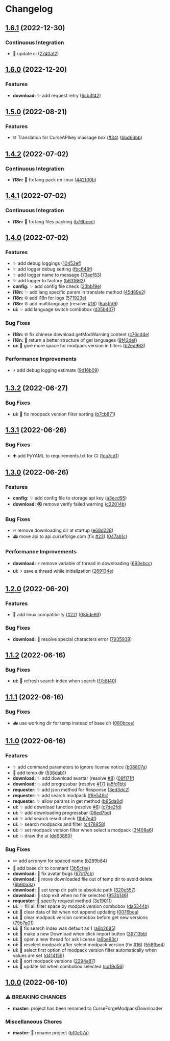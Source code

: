 # Changelog

## [1.6.1](https://github.com/AnzhiZhang/CurseForgeModpackDownloader/compare/v1.6.0...v1.6.1) (2022-12-30)


### Continuous Integration

* 👷 update ci ([2740a12](https://github.com/AnzhiZhang/CurseForgeModpackDownloader/commit/2740a12297478ac2f43a888d757d64d914c6570e))

## [1.6.0](https://github.com/AnzhiZhang/CurseForgeModpackDownloader/compare/v1.5.0...v1.6.0) (2022-12-20)


### Features

* **download:** ✨ add request retry ([6cb3f42](https://github.com/AnzhiZhang/CurseForgeModpackDownloader/commit/6cb3f428459f0cc8f444d16e54aea4cd1186fd7b))

## [1.5.0](https://github.com/AnzhiZhang/CurseForgeModpackDownloader/compare/v1.4.2...v1.5.0) (2022-08-21)


### Features

* 🌐 Translation for CurseAPIkey massage box ([#34](https://github.com/AnzhiZhang/CurseForgeModpackDownloader/issues/34)) ([bbd66bb](https://github.com/AnzhiZhang/CurseForgeModpackDownloader/commit/bbd66bb95eb037b45d0dedee68babc5fcd6f3a52))

## [1.4.2](https://github.com/AnzhiZhang/CurseForgeModpackDownloader/compare/v1.4.1...v1.4.2) (2022-07-02)


### Continuous Integration

* **i18n:** 💚 fix lang pack on linux ([442f00b](https://github.com/AnzhiZhang/CurseForgeModpackDownloader/commit/442f00b0ae9e3e1a2bb655933837d06552a1388c))

## [1.4.1](https://github.com/AnzhiZhang/CurseForgeModpackDownloader/compare/v1.4.0...v1.4.1) (2022-07-02)


### Continuous Integration

* **i18n:** 💚 fix lang files packing ([b76bcec](https://github.com/AnzhiZhang/CurseForgeModpackDownloader/commit/b76bcecb356eba0828128cdfaf4d84ef9d5f9761))

## [1.4.0](https://github.com/AnzhiZhang/CurseForgeModpackDownloader/compare/v1.3.2...v1.4.0) (2022-07-02)


### Features

* ✨ add debug loggings ([10452ef](https://github.com/AnzhiZhang/CurseForgeModpackDownloader/commit/10452efefa19f10993f721f15c7bd5feb7fa9023))
* ✨ add logger debug setting ([fbc648f](https://github.com/AnzhiZhang/CurseForgeModpackDownloader/commit/fbc648f735cc16920b46c1bc9302bf5b2fdaf312))
* ✨ add logger name to message ([73aef83](https://github.com/AnzhiZhang/CurseForgeModpackDownloader/commit/73aef8341c6a1e876240feb254a6c4a86d6e4230))
* ✨ add logger to factory ([b631662](https://github.com/AnzhiZhang/CurseForgeModpackDownloader/commit/b63166220a3de48b51b833b7d7eed1534577a77c))
* **config:** ✨ add config file check ([23bb19e](https://github.com/AnzhiZhang/CurseForgeModpackDownloader/commit/23bb19e44052507554dace3f25feb39f5d90e35d))
* **i18n:** ✨ add lang specific param in translate method ([45d89e2](https://github.com/AnzhiZhang/CurseForgeModpackDownloader/commit/45d89e20e1d753d2da853c0c815e1cf037e78bb8))
* **i18n:** 🌐 add i18n for logs ([571923e](https://github.com/AnzhiZhang/CurseForgeModpackDownloader/commit/571923e5921b0ccfe34ddf308a7ff697e094b631))
* **i18n:** 🌐 add multilanguage (resolve [#18](https://github.com/AnzhiZhang/CurseForgeModpackDownloader/issues/18)) ([6a5ffd9](https://github.com/AnzhiZhang/CurseForgeModpackDownloader/commit/6a5ffd977f62e1fa7a77e4ee4ca73aa51b41446c))
* **ui:** ✨ add language switch combobox ([d35b407](https://github.com/AnzhiZhang/CurseForgeModpackDownloader/commit/d35b407448d55e8bc895d44b310a2e4fe92d3690))


### Bug Fixes

* **i18n:** 🌐 fix chinese download.getModWarning.content ([c76cd4e](https://github.com/AnzhiZhang/CurseForgeModpackDownloader/commit/c76cd4e09069c84301c496af3d33a88031d39a1f))
* **i18n:** 🐛 return a better structure of get languages ([8f42def](https://github.com/AnzhiZhang/CurseForgeModpackDownloader/commit/8f42deffb3aa175a1568e812d02b1ed2b63bfde4))
* **ui:** 🐛 give more space for modpack version in filters ([b2ed963](https://github.com/AnzhiZhang/CurseForgeModpackDownloader/commit/b2ed963a088d278498aa6b98e617100de21d11f5))


### Performance Improvements

* ⚡️ add debug logging estimate ([9d16b09](https://github.com/AnzhiZhang/CurseForgeModpackDownloader/commit/9d16b09c62021d4be1d3d19d2b885225c72e6dee))

## [1.3.2](https://github.com/AnzhiZhang/CurseForgeModpackDownloader/compare/v1.3.1...v1.3.2) (2022-06-27)


### Bug Fixes

* **ui:** 🐛 fix modpack version filter sorting ([b7cb871](https://github.com/AnzhiZhang/CurseForgeModpackDownloader/commit/b7cb8711309e768cc1e861d52dc116d37ea8ea90))

## [1.3.1](https://github.com/AnzhiZhang/CurseForgeModpackDownloader/compare/v1.3.0...v1.3.1) (2022-06-26)


### Bug Fixes

* ➕ add PyYAML to requirements.txt for CI ([fca7cd1](https://github.com/AnzhiZhang/CurseForgeModpackDownloader/commit/fca7cd19723f1c8df6f395df4a6dd4d1f9d04bc0))

## [1.3.0](https://github.com/AnzhiZhang/CurseForgeModpackDownloader/compare/v1.2.0...v1.3.0) (2022-06-26)


### Features

* **config:** ✨ add config file to storage api key ([a3ecd95](https://github.com/AnzhiZhang/CurseForgeModpackDownloader/commit/a3ecd956b37e81063556b642c857d8fcc5ce476b))
* **download:** 🔇 remove verify failed warning ([c22014b](https://github.com/AnzhiZhang/CurseForgeModpackDownloader/commit/c22014babb6295af1e787bbfe37a2752a4bdc14e))


### Bug Fixes

* 🔥 remove downloading dir at startup ([e68d228](https://github.com/AnzhiZhang/CurseForgeModpackDownloader/commit/e68d228e92502b3d8289c596d8013c23546e039c))
* 🚑️ move api to api.curseforge.com (fix [#23](https://github.com/AnzhiZhang/CurseForgeModpackDownloader/issues/23)) ([047ab1c](https://github.com/AnzhiZhang/CurseForgeModpackDownloader/commit/047ab1cd922c84bb01caf937ff400f3a97261d1b))


### Performance Improvements

* **download:** ⚡️ remove variable of thread in downloading ([693ebcc](https://github.com/AnzhiZhang/CurseForgeModpackDownloader/commit/693ebccd8f865b1d82c35d9b24158c8a9b1155ad))
* **ui:** ⚡️ save a thread while initialization ([269134e](https://github.com/AnzhiZhang/CurseForgeModpackDownloader/commit/269134e76d7fd6052b8f182f59bef503a969d417))

## [1.2.0](https://github.com/AnzhiZhang/CurseForgeModpackDownloader/compare/v1.1.2...v1.2.0) (2022-06-20)


### Features

* 🐧 add linux compatibility ([#22](https://github.com/AnzhiZhang/CurseForgeModpackDownloader/issues/22)) ([085de93](https://github.com/AnzhiZhang/CurseForgeModpackDownloader/commit/085de93b5741e8847d54d9039df4257f1acdbec7))


### Bug Fixes

* **download:** 🐛 resolve special characters error ([7935939](https://github.com/AnzhiZhang/CurseForgeModpackDownloader/commit/79359398c1c12cfa48a20be1bc9ba6f65544798f))

## [1.1.2](https://github.com/AnzhiZhang/CurseForgeModpackDownloader/compare/v1.1.1...v1.1.2) (2022-06-16)


### Bug Fixes

* **ui:** 🐛 refresh search index when search ([f7c8f40](https://github.com/AnzhiZhang/CurseForgeModpackDownloader/commit/f7c8f40ba6bc603c785bedad39978ceb09d48ea9))

## [1.1.1](https://github.com/AnzhiZhang/CurseForgeModpackDownloader/compare/v1.1.0...v1.1.1) (2022-06-16)


### Bug Fixes

* 🚑️ use working dir for temp instead of base dir ([080bcee](https://github.com/AnzhiZhang/CurseForgeModpackDownloader/commit/080bcee7a4d8971056d276ae847b0b3dbd42e87e))

## [1.1.0](https://github.com/AnzhiZhang/CurseForgeModpackDownloader/compare/v1.0.0...v1.1.0) (2022-06-16)


### Features

* ✨ add command parameters to ignore license notice ([b08807a](https://github.com/AnzhiZhang/CurseForgeModpackDownloader/commit/b08807a974578a38f673f0010ebc8f13bc32e99b))
* 🚚 add temp dir ([536dab1](https://github.com/AnzhiZhang/CurseForgeModpackDownloader/commit/536dab1c193d161a4de341ea8294f11c1bff3e6d))
* **download:** ✨ add download avartar (resolve [#8](https://github.com/AnzhiZhang/CurseForgeModpackDownloader/issues/8)) ([08f171f](https://github.com/AnzhiZhang/CurseForgeModpackDownloader/commit/08f171f64964daf23f542a1d00d606b15882ae48))
* **download:** 💥 add progressbar (resolve [#17](https://github.com/AnzhiZhang/CurseForgeModpackDownloader/issues/17)) ([a5fd1bb](https://github.com/AnzhiZhang/CurseForgeModpackDownloader/commit/a5fd1bb7995032efd0fc20f2eff4084d605c2235))
* **requester:** ✨ add json method for Response ([3ed3dc2](https://github.com/AnzhiZhang/CurseForgeModpackDownloader/commit/3ed3dc24a4c5c26890e7135b9b79500589bb6d64))
* **requester:** ✨ add search modpack ([f8e549c](https://github.com/AnzhiZhang/CurseForgeModpackDownloader/commit/f8e549c8e42af9263804600d73f08abe4211e0b1))
* **requester:** ✨ allow params in get method ([b85da0d](https://github.com/AnzhiZhang/CurseForgeModpackDownloader/commit/b85da0d38d492eafdd0efdb0cafa295a4df77853))
* **ui:** ✨ add download function (resolve [#6](https://github.com/AnzhiZhang/CurseForgeModpackDownloader/issues/6)) ([c7de2fd](https://github.com/AnzhiZhang/CurseForgeModpackDownloader/commit/c7de2fdb0b23da60aa5c4086c7a91022ec352753))
* **ui:** ✨ add downloading progressbar ([06ed7bd](https://github.com/AnzhiZhang/CurseForgeModpackDownloader/commit/06ed7bd388ff6bb683b6e11dd228541477ed6e06))
* **ui:** ✨ add search result check ([1b67e4f](https://github.com/AnzhiZhang/CurseForgeModpackDownloader/commit/1b67e4fa85123de5e96b126265dfea56121b302d))
* **ui:** ✨ search modpacks and filter ([c478858](https://github.com/AnzhiZhang/CurseForgeModpackDownloader/commit/c478858346b7a44dc93bd21030669a452b6775e6))
* **ui:** ✨ set modpack version filter when select a modpack ([3f408a6](https://github.com/AnzhiZhang/CurseForgeModpackDownloader/commit/3f408a65115016c0a7669c8f9c28d3ca3c4cea26))
* **ui:** 💥 draw the ui ([dd63860](https://github.com/AnzhiZhang/CurseForgeModpackDownloader/commit/dd63860daadd3dc524a97f1efed8872967790df8))


### Bug Fixes

* ✏️ add acronym for spaced name ([b289b84](https://github.com/AnzhiZhang/CurseForgeModpackDownloader/commit/b289b84bd24281d329b67bbae3cc9003a3e56873))
* 🐛 add base dir to constant ([3b5cfee](https://github.com/AnzhiZhang/CurseForgeModpackDownloader/commit/3b5cfee44f70b513460fe738e02430af93a024af))
* **download:** 🐛 fix avatar bugs ([67c17cb](https://github.com/AnzhiZhang/CurseForgeModpackDownloader/commit/67c17cba6fd73dd6a22c9b3c09f4b283440503f8))
* **download:** 🐛 move downloaded file out of temp dir to avoid delete ([6b60a3a](https://github.com/AnzhiZhang/CurseForgeModpackDownloader/commit/6b60a3a0a87a26886d2972cedab5beb3ef54edb4))
* **download:** 🐛 set temp dir path to absolute path ([320e557](https://github.com/AnzhiZhang/CurseForgeModpackDownloader/commit/320e5570d9f39b83ebbd33458b2b67bcab254ff1))
* **download:** 🐛 stop exit when no file selected ([953b146](https://github.com/AnzhiZhang/CurseForgeModpackDownloader/commit/953b1467ea32ebc9fda28f0ac9f5981c523c0d28))
* **requester:** 🐛 specify request method ([3e19011](https://github.com/AnzhiZhang/CurseForgeModpackDownloader/commit/3e1901111ca7ce767ef8454f333e09803c6b9978))
* **ui:** ✨ fill all filter space by modpak version combobox ([da5344b](https://github.com/AnzhiZhang/CurseForgeModpackDownloader/commit/da5344ba0c65e4e87f730e21b0cd2d0ec675597b))
* **ui:** 🐛 clear data of list when not append updating ([0076bea](https://github.com/AnzhiZhang/CurseForgeModpackDownloader/commit/0076bea6da459e4853fc3e35733642c7b47dd0de))
* **ui:** 🐛 clear modpack version combobox before get new versions ([79b7e01](https://github.com/AnzhiZhang/CurseForgeModpackDownloader/commit/79b7e014fa74020f6bb58f6781e3d86878d1b866))
* **ui:** 🐛 fix search index was default as 1 ([a6b2685](https://github.com/AnzhiZhang/CurseForgeModpackDownloader/commit/a6b2685877742d738300cfdd5f105f9ab1e0b6b0))
* **ui:** 🐛 make a new Download when click import button ([39713bb](https://github.com/AnzhiZhang/CurseForgeModpackDownloader/commit/39713bbb63af61c1994968eaf7961e4054643c02))
* **ui:** 🐛 open a new thread for ask license ([a6be93c](https://github.com/AnzhiZhang/CurseForgeModpackDownloader/commit/a6be93ca12e9a13ac6d483cf31ddfd6e6095b173))
* **ui:** 🐛 reselect modpack after select modpack version (fix [#16](https://github.com/AnzhiZhang/CurseForgeModpackDownloader/issues/16)) ([558fbe4](https://github.com/AnzhiZhang/CurseForgeModpackDownloader/commit/558fbe4813ab59d38e7dbb710347ee434af533af))
* **ui:** 🐛 select first option of modpack version filter automatically when values are set ([d414159](https://github.com/AnzhiZhang/CurseForgeModpackDownloader/commit/d414159f2e6b500016efba3da406317b5b941875))
* **ui:** 🐛 sort modpack versions ([2294a87](https://github.com/AnzhiZhang/CurseForgeModpackDownloader/commit/2294a876232a0cf069aa2fbbeabd3c6b7002a391))
* **ui:** 🐛 update list when combobox selected ([cd19d56](https://github.com/AnzhiZhang/CurseForgeModpackDownloader/commit/cd19d5677d5a0e49dd4fdc9f9130e7d50cd6e307))

## [1.0.0](https://github.com/AnzhiZhang/CurseForgeModpackDownloader/compare/0.2.3...v1.0.0) (2022-06-10)


### ⚠ BREAKING CHANGES

* **master:** project has been renamed to CurseForgeModpackDownloader

### Miscellaneous Chores

* **master:** 🚚 rename project ([bf0e07a](https://github.com/AnzhiZhang/CurseForgeModpackDownloader/commit/bf0e07a6fbc493239f11e98cabc9a28e519bc53f))
